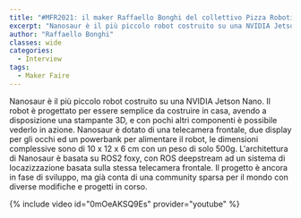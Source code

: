 ```yaml
---
title: "#MFR2021: il maker Raffaello Bonghi del collettivo Pizza Robotics e il progetto Nanosaur"
excerpt: "Nanosaur è il più piccolo robot costruito su una NVIDIA Jetson Nano."
author: "Raffaello Bonghi"
classes: wide
categories:
  - Interview
tags:
  - Maker Faire
---
```


Nanosaur è il più piccolo robot costruito su una NVIDIA Jetson Nano. 
Il robot è progettato per essere semplice da costruire in casa, avendo a disposizione una stampante 3D, e con pochi altri componenti è possibile vederlo in azione.
Nanosaur è dotato di una telecamera frontale, due display per gli occhi ed un powerbank per alimentare il robot, le dimensioni complessive sono di 10 x 12 x 6 cm con un peso di solo 500g.
L'architettura di Nanosaur è basata su ROS2 foxy, con ROS deepstream ad un sistema di locazizzazione basata sulla stessa telecamera frontale.
Il progetto è ancora in fase di sviluppo, ma già conta di una community sparsa per il mondo con diverse modifiche e progetti in corso.

{% include video id="0mOeAKSQ9Es" provider="youtube" %}
